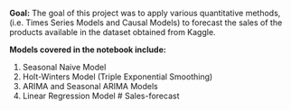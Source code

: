 <b>Goal:</b> The goal of this project was to apply various quantitative methods, (i.e. Times Series Models and Causal Models) to forecast the sales of the products available in the dataset obtained from Kaggle.

<b> Models covered in the notebook include: </b>

1. Seasonal Naive Model
2. Holt-Winters Model (Triple Exponential Smoothing)
3. ARIMA and Seasonal ARIMA Models
4. Linear Regression Model
#   S a l e s - f o r e c a s t  
 